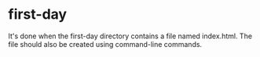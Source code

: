 # first-day
It's done when the first-day directory contains a file named index.html. The file should also be created using command-line commands.
